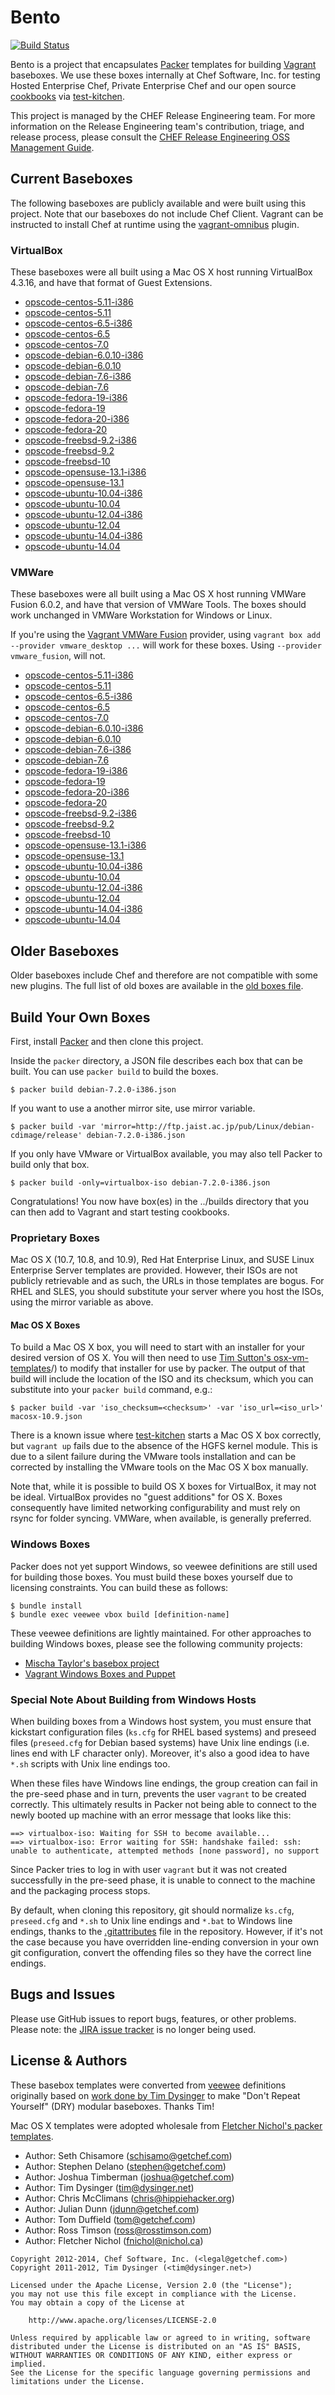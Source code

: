 # Bento

[![Build Status](http://img.shields.io/travis/opscode/bento.svg)][travis]

[travis]: https://travis-ci.org/opscode/bento

Bento is a project that encapsulates [Packer](http://packer.io) templates for building
[Vagrant](http://vagrantup.com) baseboxes. We use these boxes internally at Chef Software, Inc. for
testing Hosted Enterprise Chef, Private Enterprise Chef and our open source [cookbooks](https://supermarket.getchef.com/users/chef)
via [test-kitchen](http://kitchen.ci/).

This project is managed by the CHEF Release Engineering team. For more information on the Release Engineering team's contribution, triage, and release process, please consult the [CHEF Release Engineering OSS Management Guide](https://docs.google.com/a/opscode.com/document/d/1oJB0vZb_3bl7_ZU2YMDBkMFdL-EWplW1BJv_FXTUOzg/edit).

## Current Baseboxes

The following baseboxes are publicly available and were built using
this project. Note that our baseboxes do not include Chef Client.
Vagrant can be instructed to install Chef at runtime using the
[vagrant-omnibus](https://github.com/schisamo/vagrant-omnibus) plugin.

### VirtualBox

These baseboxes were all built using a Mac OS X host running VirtualBox 4.3.16, and have that format of Guest Extensions.

* [opscode-centos-5.11-i386](http://opscode-vm-bento.s3.amazonaws.com/vagrant/virtualbox/opscode_centos-5.11-i386_chef-provisionerless.box)
* [opscode-centos-5.11](http://opscode-vm-bento.s3.amazonaws.com/vagrant/virtualbox/opscode_centos-5.11_chef-provisionerless.box)
* [opscode-centos-6.5-i386](http://opscode-vm-bento.s3.amazonaws.com/vagrant/virtualbox/opscode_centos-6.5-i386_chef-provisionerless.box)
* [opscode-centos-6.5](http://opscode-vm-bento.s3.amazonaws.com/vagrant/virtualbox/opscode_centos-6.5_chef-provisionerless.box)
* [opscode-centos-7.0](http://opscode-vm-bento.s3.amazonaws.com/vagrant/virtualbox/opscode_centos-7.0_chef-provisionerless.box)
* [opscode-debian-6.0.10-i386](http://opscode-vm-bento.s3.amazonaws.com/vagrant/virtualbox/opscode_debian-6.0.10-i386_chef-provisionerless.box)
* [opscode-debian-6.0.10](http://opscode-vm-bento.s3.amazonaws.com/vagrant/virtualbox/opscode_debian-6.0.10_chef-provisionerless.box)
* [opscode-debian-7.6-i386](http://opscode-vm-bento.s3.amazonaws.com/vagrant/virtualbox/opscode_debian-7.6-i386_chef-provisionerless.box)
* [opscode-debian-7.6](http://opscode-vm-bento.s3.amazonaws.com/vagrant/virtualbox/opscode_debian-7.6_chef-provisionerless.box)
* [opscode-fedora-19-i386](http://opscode-vm-bento.s3.amazonaws.com/vagrant/virtualbox/opscode_fedora-19-i386_chef-provisionerless.box)
* [opscode-fedora-19](http://opscode-vm-bento.s3.amazonaws.com/vagrant/virtualbox/opscode_fedora-19_chef-provisionerless.box)
* [opscode-fedora-20-i386](http://opscode-vm-bento.s3.amazonaws.com/vagrant/virtualbox/opscode_fedora-20-i386_chef-provisionerless.box)
* [opscode-fedora-20](http://opscode-vm-bento.s3.amazonaws.com/vagrant/virtualbox/opscode_fedora-20_chef-provisionerless.box)
* [opscode-freebsd-9.2-i386](http://opscode-vm-bento.s3.amazonaws.com/vagrant/virtualbox/opscode_freebsd-9.2-i386_chef-provisionerless.box)
* [opscode-freebsd-9.2](http://opscode-vm-bento.s3.amazonaws.com/vagrant/virtualbox/opscode_freebsd-9.2_chef-provisionerless.box)
* [opscode-freebsd-10](http://opscode-vm-bento.s3.amazonaws.com/vagrant/virtualbox/opscode_freebsd-10.0_chef-provisionerless.box)
* [opscode-opensuse-13.1-i386](http://opscode-vm-bento.s3.amazonaws.com/vagrant/virtualbox/opscode_opensuse-13.1-i386_chef-provisionerless.box)
* [opscode-opensuse-13.1](http://opscode-vm-bento.s3.amazonaws.com/vagrant/virtualbox/opscode_opensuse-13.1-x86_64_chef-provisionerless.box)
* [opscode-ubuntu-10.04-i386](http://opscode-vm-bento.s3.amazonaws.com/vagrant/virtualbox/opscode_ubuntu-10.04-i386_chef-provisionerless.box)
* [opscode-ubuntu-10.04](http://opscode-vm-bento.s3.amazonaws.com/vagrant/virtualbox/opscode_ubuntu-10.04_chef-provisionerless.box)
* [opscode-ubuntu-12.04-i386](http://opscode-vm-bento.s3.amazonaws.com/vagrant/virtualbox/opscode_ubuntu-12.04-i386_chef-provisionerless.box)
* [opscode-ubuntu-12.04](http://opscode-vm-bento.s3.amazonaws.com/vagrant/virtualbox/opscode_ubuntu-12.04_chef-provisionerless.box)
* [opscode-ubuntu-14.04-i386](http://opscode-vm-bento.s3.amazonaws.com/vagrant/virtualbox/opscode_ubuntu-14.04-i386_chef-provisionerless.box)
* [opscode-ubuntu-14.04](http://opscode-vm-bento.s3.amazonaws.com/vagrant/virtualbox/opscode_ubuntu-14.04_chef-provisionerless.box)

### VMWare

These baseboxes were all built using a Mac OS X host running VMWare Fusion 6.0.2, and have that version of VMWare Tools.
The boxes should work unchanged in VMWare Workstation for Windows or Linux.

If you're using the [Vagrant VMWare Fusion](https://www.vagrantup.com/vmware)
provider, using `vagrant box add --provider vmware_desktop ...` will work for
these boxes. Using `--provider vmware_fusion`, will not.

* [opscode-centos-5.11-i386](http://opscode-vm-bento.s3.amazonaws.com/vagrant/vmware/opscode_centos-5.11-i386_chef-provisionerless.box)
* [opscode-centos-5.11](http://opscode-vm-bento.s3.amazonaws.com/vagrant/vmware/opscode_centos-5.11_chef-provisionerless.box)
* [opscode-centos-6.5-i386](http://opscode-vm-bento.s3.amazonaws.com/vagrant/vmware/opscode_centos-6.5-i386_chef-provisionerless.box)
* [opscode-centos-6.5](http://opscode-vm-bento.s3.amazonaws.com/vagrant/vmware/opscode_centos-6.5_chef-provisionerless.box)
* [opscode-centos-7.0](http://opscode-vm-bento.s3.amazonaws.com/vagrant/vmware/opscode_centos-7.0_chef-provisionerless.box)
* [opscode-debian-6.0.10-i386](http://opscode-vm-bento.s3.amazonaws.com/vagrant/vmware/opscode_debian-6.0.10-i386_chef-provisionerless.box)
* [opscode-debian-6.0.10](http://opscode-vm-bento.s3.amazonaws.com/vagrant/vmware/opscode_debian-6.0.10_chef-provisionerless.box)
* [opscode-debian-7.6-i386](http://opscode-vm-bento.s3.amazonaws.com/vagrant/vmware/opscode_debian-7.6-i386_chef-provisionerless.box)
* [opscode-debian-7.6](http://opscode-vm-bento.s3.amazonaws.com/vagrant/vmware/opscode_debian-7.6_chef-provisionerless.box)
* [opscode-fedora-19-i386](http://opscode-vm-bento.s3.amazonaws.com/vagrant/vmware/opscode_fedora-19-i386_chef-provisionerless.box)
* [opscode-fedora-19](http://opscode-vm-bento.s3.amazonaws.com/vagrant/vmware/opscode_fedora-19_chef-provisionerless.box)
* [opscode-fedora-20-i386](http://opscode-vm-bento.s3.amazonaws.com/vagrant/vmware/opscode_fedora-20-i386_chef-provisionerless.box)
* [opscode-fedora-20](http://opscode-vm-bento.s3.amazonaws.com/vagrant/vmware/opscode_fedora-20_chef-provisionerless.box)
* [opscode-freebsd-9.2-i386](http://opscode-vm-bento.s3.amazonaws.com/vagrant/vmware/opscode_freebsd-9.2-i386_chef-provisionerless.box)
* [opscode-freebsd-9.2](http://opscode-vm-bento.s3.amazonaws.com/vagrant/vmware/opscode_freebsd-9.2_chef-provisionerless.box)
* [opscode-freebsd-10](http://opscode-vm-bento.s3.amazonaws.com/vagrant/vmware/opscode_freebsd-10.0_chef-provisionerless.box)
* [opscode-opensuse-13.1-i386](http://opscode-vm-bento.s3.amazonaws.com/vagrant/vmware/opscode_opensuse-13.1-i386_chef-provisionerless.box)
* [opscode-opensuse-13.1](http://opscode-vm-bento.s3.amazonaws.com/vagrant/vmware/opscode_opensuse-13.1-x86_64_chef-provisionerless.box)
* [opscode-ubuntu-10.04-i386](http://opscode-vm-bento.s3.amazonaws.com/vagrant/vmware/opscode_ubuntu-10.04-i386_chef-provisionerless.box)
* [opscode-ubuntu-10.04](http://opscode-vm-bento.s3.amazonaws.com/vagrant/vmware/opscode_ubuntu-10.04_chef-provisionerless.box)
* [opscode-ubuntu-12.04-i386](http://opscode-vm-bento.s3.amazonaws.com/vagrant/vmware/opscode_ubuntu-12.04-i386_chef-provisionerless.box)
* [opscode-ubuntu-12.04](http://opscode-vm-bento.s3.amazonaws.com/vagrant/vmware/opscode_ubuntu-12.04_chef-provisionerless.box)
* [opscode-ubuntu-14.04-i386](http://opscode-vm-bento.s3.amazonaws.com/vagrant/vmware/opscode_ubuntu-14.04-i386_chef-provisionerless.box)
* [opscode-ubuntu-14.04](http://opscode-vm-bento.s3.amazonaws.com/vagrant/vmware/opscode_ubuntu-14.04_chef-provisionerless.box)

## Older Baseboxes

Older baseboxes include Chef and therefore are not compatible with some
new plugins. The full list of old boxes are available in the [old boxes file](https://github.com/opscode/bento/blob/master/OLD-BOXES.md).

## Build Your Own Boxes

First, install [Packer](http://packer.io) and then clone this project.

Inside the `packer` directory, a JSON file describes each box that can be built. You can use `packer build` to build the
boxes.

    $ packer build debian-7.2.0-i386.json

If you want to use a another mirror site, use mirror variable.

    $ packer build -var 'mirror=http://ftp.jaist.ac.jp/pub/Linux/debian-cdimage/release' debian-7.2.0-i386.json

If you only have VMware or VirtualBox available, you may also tell Packer to build only that box.

    $ packer build -only=virtualbox-iso debian-7.2.0-i386.json

Congratulations! You now have box(es) in the ../builds directory that you can then add to Vagrant and start testing cookbooks.

### Proprietary Boxes

Mac OS X (10.7, 10.8, and 10.9), Red Hat Enterprise Linux, and SUSE Linux Enterprise Server templates are provided. However, their ISOs are not publicly retrievable and as such, the URLs in those templates are bogus. For RHEL and SLES, you should substitute your server where you host the ISOs, using the mirror variable as above.

#### Mac OS X Boxes

To build a Mac OS X box, you will need to start with an installer for your desired version of OS X.  You will then need to use [Tim Sutton's osx-vm-templates](https://github.com/timsutton/osx-vm-templates)/) to modify that installer for use by packer.  The output of that build will include the location of the ISO and its checksum, which you can substitute into your `packer build` command, e.g.:

    $ packer build -var 'iso_checksum=<checksum>' -var 'iso_url=<iso_url>' macosx-10.9.json

There is a known issue where [test-kitchen](http://kitchen.ci/) starts a Mac OS X box correctly, but `vagrant up` fails due to the absence of the HGFS kernel module.  This is due to a silent failure during the VMware tools installation and can be corrected by installing the VMware tools on the Mac OS X box manually.

Note that, while it is possible to build OS X boxes for VirtualBox, it may not be ideal. VirtualBox provides no "guest additions" for OS X. Boxes consequently have limited networking configurability and must rely on rsync for folder syncing. VMWare, when available, is generally preferred.

### Windows Boxes

Packer does not yet support Windows, so veewee definitions are still used for building those boxes. You must build these
boxes yourself due to licensing constraints. You can build these as follows:

    $ bundle install
    $ bundle exec veewee vbox build [definition-name]

These veewee definitions are lightly maintained. For other approaches to building Windows boxes, please see the following
community projects:

* [Mischa Taylor's basebox project](https://github.com/misheska/basebox-packer/)
* [Vagrant Windows Boxes and Puppet](https://github.com/ferventcoder/vagrant-windows-puppet/tree/master/baseboxes)

### Special Note About Building from Windows Hosts

When building boxes from a Windows host system, you must ensure that kickstart configuration files (`ks.cfg` for RHEL
based systems) and preseed files (`preseed.cfg` for Debian based systems) have Unix line endings (i.e. lines end with
LF character only). Moreover, it's also a good idea to have `*.sh` scripts with Unix line endings too.

When these files have Windows line endings, the group creation can fail in the pre-seed phase and in turn, prevents the
user `vagrant` to be created correctly. This ultimately results in Packer not being able to connect to the newly booted
up machine with an error message that looks like this:

```
==> virtualbox-iso: Waiting for SSH to become available...
==> virtualbox-iso: Error waiting for SSH: handshake failed: ssh: unable to authenticate, attempted methods [none password], no support
```

Since Packer tries to log in with user `vagrant` but it was not created successfully in the pre-seed phase, it is unable
to connect to the machine and the packaging process stops.

By default, when cloning this repository, git should normalize `ks.cfg`, `preseed.cfg` and `*.sh` to Unix line endings
and `*.bat` to Windows line endings, thanks to the [.gitattributes](.gitattributes) file in the repository. However, if
it's not the case because you have overridden line-ending conversion in your own git configuration, convert the offending files so they have the correct line endings.

## Bugs and Issues

Please use GitHub issues to report bugs, features, or other problems. Please note:
the [JIRA issue tracker](http://tickets.opscode.com/browse/BENTO) is no longer being used.

## License & Authors

These basebox templates were converted from [veewee](https://github.com/jedi4ever/veewee)
definitions originally based on
[work done by Tim Dysinger](https://github.com/dysinger/basebox) to
make "Don't Repeat Yourself" (DRY) modular baseboxes. Thanks Tim!

Mac OS X templates were adopted wholesale from [Fletcher Nichol's packer templates](https://github.com/fnichol/packer-templates).

- Author: Seth Chisamore (<schisamo@getchef.com>)
- Author: Stephen Delano (<stephen@getchef.com>)
- Author: Joshua Timberman (<joshua@getchef.com>)
- Author: Tim Dysinger (<tim@dysinger.net>)
- Author: Chris McClimans (<chris@hippiehacker.org>)
- Author: Julian Dunn (<jdunn@getchef.com>)
- Author: Tom Duffield (<tom@getchef.com>)
- Author: Ross Timson (<ross@rosstimson.com>)
- Author: Fletcher Nichol (<fnichol@nichol.ca>)

```text
Copyright 2012-2014, Chef Software, Inc. (<legal@getchef.com>)
Copyright 2011-2012, Tim Dysinger (<tim@dysinger.net>)

Licensed under the Apache License, Version 2.0 (the "License");
you may not use this file except in compliance with the License.
You may obtain a copy of the License at

    http://www.apache.org/licenses/LICENSE-2.0

Unless required by applicable law or agreed to in writing, software
distributed under the License is distributed on an "AS IS" BASIS,
WITHOUT WARRANTIES OR CONDITIONS OF ANY KIND, either express or implied.
See the License for the specific language governing permissions and
limitations under the License.
```
